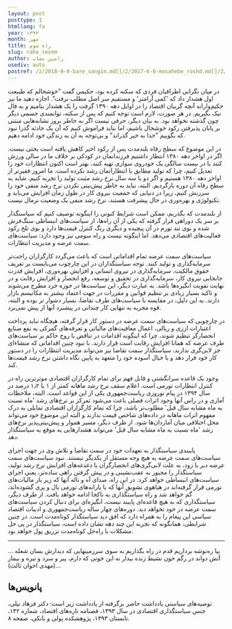 ```yaml
---
layout: post
posttype: 1
htmllang: fa
year: ۱۳۹۳
month: مهر
title: راه سوم
slug: rahe_sevom
author: رامین مجاب
usediv: auto
postref: /2/2018-9-9-bare_sangin.md[]/2/2017-6-6-mosahebe_roshd.md[]/2/2019-6-9-tashihe_khata.md[]/2/2016-5-21-roshdtolid.md[]/2/2015-3-1-siasat_sale_94.md[]/2/2016-9-6-ronaghe_maskan.md[]/2/2020-4-13-vazife_12.md[]/2/2017-8-27-kahesh_sood_banki.md[]/2/2017-2-26-nerkhsood_jazabiat.md[]/2/2018-7-31-raees_jadid.md
---
```

  

در میان نگرانی اطرافیان فردی که سکته کرده بود، حکیمی گفت "خوشحالم که طبیعت اول هشدار داد که 'کمی آرامتر' و مستقیم سر اصل مطلب نرفت". اجازه دهید ما نیز حکیم‌وارانه آنچه گریبان اقتصاد را در اوایل دهه ۱۳۹۰ گرفت را یک هشدار بنامیم و به فال نیک بگیریم. در هر صورت، لازم است توجه کنیم که پس از سکته، توانمندی جسمی دیگر چون گذشته نخواهد بود. به بیان دیگر، حرفی نیست اگر به خاطر بروز نشانه‌هایی مبتنی بر پایان پذیرفتن رکود خوشحال باشیم، اما نباید فراموش کنیم که آن یک حادثه گذرا نبود که بگوییم "خدا به خیر گذراند" و بی‌توجه به آن به زندگی خود ادامه دهیم.

در این موضوع که سطح رفاه بلندمدت پس از رکود اخیر کاهش یافته است بحثی نیست. اگر در اواخر دهه ۱۳۸۰ انتظار داشتیم فرزندانمان در کودکی بر خلاف ما در سالن ورزش کنند یا در بیست سالگی یک خودروی سواری تهیه کنند، بهتر است اکنون انتظارات خود را تعدیل کنیم، چرا که تولید مطابق با انتظاراتمان رشد نکرده است. ما امروز فقیرتر از اواخر دهه ۱۳۸۰ هستیم و اگر دو یا سه سال نرخ رشد مثبت تولید را تجربه کنیم، شاید به سطح رفاه آن دوره بازگردیم. البته، نباید به خاطر پیش‌بینی نکردن نرخ رشد منفی خود را سرزنش کنیم، زیرا در دنیایی که جمعیت نیروی کار در طول زمان افزایش می‌یابد و تکنولوژی و بهره‌وری در حال پیشرفت هستند، نرخ رشد منفی یک وضعیت نرمال نیست.

از بلندمدت که بگذریم، ممکن است شرایط کنونی را اینگونه توصیف کنیم که سیاستگذار بر سر یک دوراهی قرار گرفته که یکی از آن راه‌ها، از سیاست‌های انبساطی سنگ‌فرش شده و بوی تند تورم در آن پیچیده و دیگری رنگ کنترل قیمت‌ها دارد و بوی تلخ رکود فعالیت‌های اقتصادی می‌دهد. اما اینگونه نیست و راه سومی نیز وجود دارد: سیاست‌های سمت عرضه و مدیریت انتظارات.

سیاست‌های سمت عرضه تمام اقداماتی است که باعث می‌گردد کارگزاران راحت‌تر سرمایه‌گذاری و تولید کنند. توجه سیاستگذاران در این چارچوب می‌بایست بر تعریف حقوق مالکیت، سرمایه‌گذاری در نیروی انسانی و افزایش بهره‌وری، افزایش قدرت جابجایی نیروی کار، سرمایه‌گذاری در تحقیق و توسعه، رفع انحصار و افزایش رقابت و در نهایت تقویت انگیزه‌ها باشد. به عبارت دیگر، این سیاست‌ها در حوزه خرد مطرح می‌شوند و تاکید بسیار زیادی بر تنظیم قوانین و مقررات در جهت اعتماد بیشتر به مکانیسم بازار دارند. به این دلیل، در مقایسه با سیاست‌های طرف تقاضا، بسیار دشوار تر بوده و البته، قوه مجریه به تنهایی کار چندانی در پیشبرد آنها از پیش نمی‌برد.

در چارچوبی که سیاست‌های سمت عرضه در دستور کار قرار گرفته، هیچگاه نباید پرداخت اعتبارات ارزی و ریالی، اعمال معافیت‌های مالیاتی و تعرفه‌های گمرکی به نفع صنایع انحصارگر تنظیم شوند، چرا که اینگونه اقدامات در تناقض با روح حاکم بر سیاست‌های طرف عرضه که همانا افزایش رقابت است قرار دارند. با نبود چنین اقداماتی که منشاء‌ای جز لابی‌گری ندارند، سیاستگذار سمت تقاضا نیز می‌تواند مدیریت انتظارات را در دستور کار خود قرار دهد و با خیال آسوده خود را متعهد به پایین نگاه داشتن نرخ رشد قیمت‌ها کند.

وجود یک قاعده سرانگشتی و قابل فهم برای تمام کارگزاران اقتصادی موثرترین راه در کنترل انتظارات تورمی است. اعلام سقف نرخ رشد ماهانه کمتر از ۱ یا ۱٫۲ درصد در سال ۱۳۹۴ در پیام نوروزی ریاست‌‌جمهوری یکی از این قواعد است. البته، ملاحظات آماری و در راس آنها وجود اثرات فصلی باعث می‌شود تمرکز بر نرخ‌های رشد 'ماه نسبت به ماه مشابه سال قبل' مطلوب‌تر باشد، چرا که تمام کارگزاران اقتصادی تمایلی به درک مفهوم اثرات ماهانه در داده‌های شاخص قیمت ندارند و البته این موضوع خود می‌تواند محل اختلافی میان آماردان‌ها شود. از طرف دیگر، مسیر هموار و پیش‌بینی‌پذیر نرخ‌های رشد 'ماه نسبت به ماه مشابه سال قبل' می‌تواند هشدارهایی به موقع به سیاستگذار دهد.

پایبندی سیاستگذار به تعهدات خود در سمت تقاضا و تلاش وی در جهت اجرای سیاست‌های سمت عرضه به هیچ وجه مستقل از یکدیگر نیستند. نبود سیاست‌های سمت عرضه دیر یا زود، به علت لابی‌گری‌های انحصارگران یا دغدغه‌های افزایش نرخ رشد تولید، سیاستگذار را مجبور به عقب‌نشینی و در پیش گرفتن راهی ساده‌تر، یعنی اجرای سیاست‌های انبساطی خواهد کرد. در این راه، صدای آه و ناله آنها که زیر بار مالیات‌های تورمی قرار گرفته‌اند در هیاهوی تشویق آنها که با یارانه‌های تورمی بال و پری گشوده‌اند، گم خواهد شد و راه سیاستگذاری به ناکجا ادامه خواهد یافت. از طرف دیگر، سیاستگذاری که به هیچ قاعده‌ای پایبند نیست، انگیزه‌ای برای دنبال کردن سیاست‌های سمت عرضه در خود نخواهد دید. دوره‌های چهار ساله ریاست‌جمهوری و ادبیات اقتصاد سیاسی این پیغام را به همراه دارد که افق دید سیاستگذار کوتاه‌مدت است. در چنین شرایطی، همانگونه که تجربه این چند دهه نشان داده است، سیاستگذار در پی حل مشکلات با راه‌حل کوتاه‌مدت تزریق پول خواهد بود.

---

... بیا ره‌توشه برداریم
قدم در راه بگذاریم
به سوی سرزمینهایی كه دیدارش
بسان شعله آتش
دواند در رگم خون نشیط زنده بیدار
نه این خونی كه دارم، پیر و سرد و تیره و بیمار ...(مهدی اخوان ثالث)

## پانویس‌ها

توصیه‌های سیاستی یادداشت حاضر برگرفته از یادداشت زیر است:
دکتر فرهاد نیلی، جنس سیاستگذاری اقتصادی در سال ۱۳۹۳، فصنامه تازه‌های اقتصاد، شماره ۱۴۲، تابستان ۱۳۹۳، پژوهشکده پولی و بانکی، صفحه ۸.